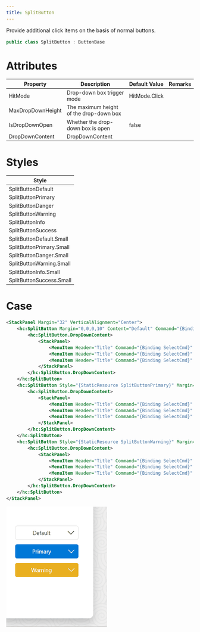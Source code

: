 ```yaml
---
title: SplitButton
---
```


Provide additional click items on the basis of normal buttons.

```cs
public class SplitButton : ButtonBase
```

# Attributes
|Property|Description|Default Value|Remarks|
|-|-|-|-|
|HitMode|Drop-down box trigger mode|HitMode.Click||
|MaxDropDownHeight|The maximum height of the drop-down box|||
|IsDropDownOpen|Whether the drop-down box is open|false||
|DropDownContent|DropDownContent||||

# Styles
| Style |
| - |
|SplitButtonDefault|
| SplitButtonPrimary |
| SplitButtonDanger |
| SplitButtonWarning |
| SplitButtonInfo |
| SplitButtonSuccess |
|SplitButtonDefault.Small|
| SplitButtonPrimary.Small |
| SplitButtonDanger.Small |
| SplitButtonWarning.Small |
| SplitButtonInfo.Small |
| SplitButtonSuccess.Small |

# Case

```xml
<StackPanel Margin="32" VerticalAlignment="Center">
    <hc:SplitButton Margin="0,0,0,10" Content="Default" Command="{Binding SelectCmd}" CommandParameter="Command0" HorizontalAlignment="Stretch">
        <hc:SplitButton.DropDownContent>
            <StackPanel>
                <MenuItem Header="Title" Command="{Binding SelectCmd}" CommandParameter="Command1"/>
                <MenuItem Header="Title" Command="{Binding SelectCmd}" CommandParameter="Command2"/>
                <MenuItem Header="Title" Command="{Binding SelectCmd}" CommandParameter="Command3"/>
            </StackPanel>
        </hc:SplitButton.DropDownContent>
    </hc:SplitButton>
    <hc:SplitButton Style="{StaticResource SplitButtonPrimary}" Margin="0,0,0,10" Content="Primary" Command="{Binding SelectCmd}" CommandParameter="Command0" HorizontalAlignment="Stretch">
        <hc:SplitButton.DropDownContent>
            <StackPanel>
                <MenuItem Header="Title" Command="{Binding SelectCmd}" CommandParameter="Command1"/>
                <MenuItem Header="Title" Command="{Binding SelectCmd}" CommandParameter="Command2"/>
                <MenuItem Header="Title" Command="{Binding SelectCmd}" CommandParameter="Command3"/>
            </StackPanel>
        </hc:SplitButton.DropDownContent>
    </hc:SplitButton>
    <hc:SplitButton Style="{StaticResource SplitButtonWarning}" Margin="0,0,0,10" Content="Warning" HitMode="Hover" HorizontalAlignment="Stretch">
        <hc:SplitButton.DropDownContent>
            <StackPanel>
                <MenuItem Header="Title" Command="{Binding SelectCmd}" CommandParameter="Command1"/>
                <MenuItem Header="Title" Command="{Binding SelectCmd}" CommandParameter="Command2"/>
                <MenuItem Header="Title" Command="{Binding SelectCmd}" CommandParameter="Command3"/>
            </StackPanel>
        </hc:SplitButton.DropDownContent>
    </hc:SplitButton>
</StackPanel>
```

![SplitButton](https://raw.githubusercontent.com/HandyOrg/HandyOrgResource/master/HandyControl/Resources/SplitButton.gif)